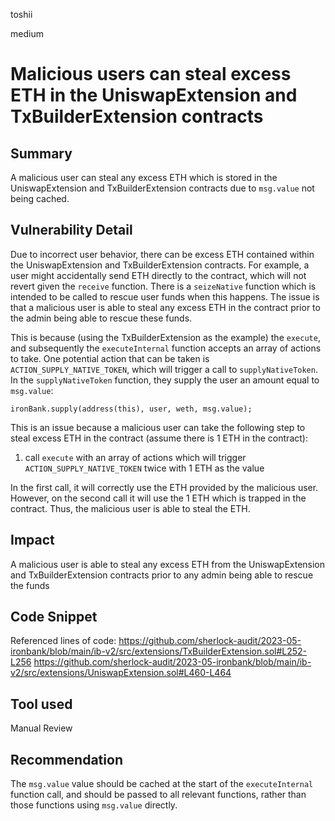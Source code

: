 toshii

medium

# Malicious users can steal excess ETH in the UniswapExtension and TxBuilderExtension contracts

## Summary

A malicious user can steal any excess ETH which is stored in the UniswapExtension and TxBuilderExtension contracts due to `msg.value` not being cached.

## Vulnerability Detail

Due to incorrect user behavior, there can be excess ETH contained within the UniswapExtension and TxBuilderExtension contracts. For example, a user might accidentally send ETH directly to the contract, which will not revert given the `receive` function. There is a `seizeNative` function which is intended to be called to rescue user funds when this happens. The issue is that a malicious user is able to steal any excess ETH in the contract prior to the admin being able to rescue these funds. 

This is because (using the TxBuilderExtension as the example) the `execute`, and subsequently the `executeInternal` function accepts an array of actions to take. One potential action that can be taken is `ACTION_SUPPLY_NATIVE_TOKEN`, which will trigger a call to `supplyNativeToken`. In the `supplyNativeToken` function, they supply the user an amount equal to `msg.value`:
```solidity
ironBank.supply(address(this), user, weth, msg.value);
```
This is an issue because a malicious user can take the following step to steal excess ETH in the contract (assume there is 1 ETH in the contract):
1. call `execute` with an array of actions which will trigger `ACTION_SUPPLY_NATIVE_TOKEN` twice with 1 ETH as the value

In the first call, it will correctly use the ETH provided by the malicious user. However, on the second call it will use the 1 ETH which is trapped in the contract. Thus, the malicious user is able to steal the ETH.

## Impact

A malicious user is able to steal any excess ETH from the UniswapExtension and TxBuilderExtension contracts prior to any admin being able to rescue the funds

## Code Snippet

Referenced lines of code:
https://github.com/sherlock-audit/2023-05-ironbank/blob/main/ib-v2/src/extensions/TxBuilderExtension.sol#L252-L256
https://github.com/sherlock-audit/2023-05-ironbank/blob/main/ib-v2/src/extensions/UniswapExtension.sol#L460-L464

## Tool used

Manual Review

## Recommendation

The `msg.value` value should be cached at the start of the `executeInternal` function call, and should be passed to all relevant functions, rather than those functions using `msg.value` directly.